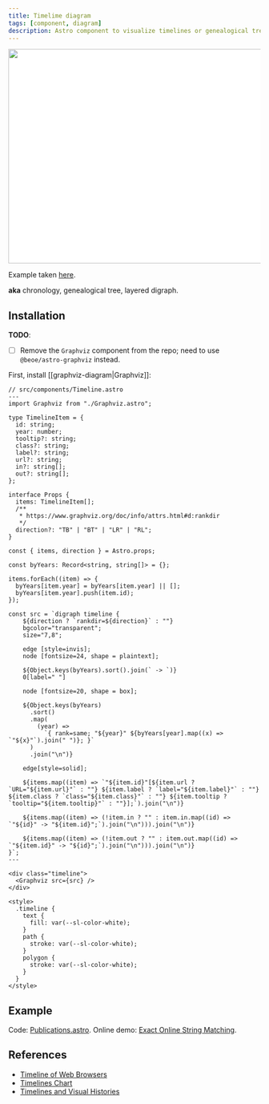 ```yaml
---
title: Timelime diagram
tags: [component, diagram]
description: Astro component to visualize timelines or genealogical trees
---
```


<img width="756" height="428" src="https://exact.stereobooster.com/timeline.svg" style="background:#fff"/>

Example taken [here](https://exact.stereobooster.com/).

**aka** chronology, genealogical tree, layered digraph.

## Installation

**TODO**:

- [ ] Remove the `Graphviz` component from the repo; need to use `@beoe/astro-graphviz` instead.

First, install [[graphviz-diagram|Graphviz]]:

```astro
// src/components/Timeline.astro
---
import Graphviz from "./Graphviz.astro";

type TimelineItem = {
  id: string;
  year: number;
  tooltip?: string;
  class?: string;
  label?: string;
  url?: string;
  in?: string[];
  out?: string[];
};

interface Props {
  items: TimelineItem[];
  /**
   * https://www.graphviz.org/doc/info/attrs.html#d:rankdir
   */
  direction?: "TB" | "BT" | "LR" | "RL";
}

const { items, direction } = Astro.props;

const byYears: Record<string, string[]> = {};

items.forEach((item) => {
  byYears[item.year] = byYears[item.year] || [];
  byYears[item.year].push(item.id);
});

const src = `digraph timeline {
    ${direction ? `rankdir=${direction}` : ""}
    bgcolor="transparent";
    size="7,8";

    edge [style=invis];
    node [fontsize=24, shape = plaintext];

    ${Object.keys(byYears).sort().join(` -> `)}
    0[label=" "]

    node [fontsize=20, shape = box];

    ${Object.keys(byYears)
      .sort()
      .map(
        (year) =>
          `{ rank=same; "${year}" ${byYears[year].map((x) => `"${x}"`).join(" ")}; }`
      )
      .join("\n")}

    edge[style=solid];

    ${items.map((item) => `"${item.id}"[${item.url ? `URL="${item.url}"` : ""} ${item.label ? `label="${item.label}"` : ""} ${item.class ? `class="${item.class}"` : ""} ${item.tooltip ? `tooltip="${item.tooltip}"` : ""}];`).join("\n")}

    ${items.map((item) => (!item.in ? "" : item.in.map((id) => `"${id}" -> "${item.id}";`).join("\n"))).join("\n")}

    ${items.map((item) => (!item.out ? "" : item.out.map((id) => `"${item.id}" -> "${id}";`).join("\n"))).join("\n")}
}`;
---

<div class="timeline">
  <Graphviz src={src} />
</div>

<style>
  .timeline {
    text {
      fill: var(--sl-color-white);
    }
    path {
      stroke: var(--sl-color-white);
    }
    polygon {
      stroke: var(--sl-color-white);
    }
  }
</style>
```

## Example

Code: [Publications.astro](https://github.com/stereobooster/exact-online-string-matching/blob/main/src/components/Publications.astro). Online demo: [Exact Online String Matching](https://exact.stereobooster.com/).

## References

- [Timeline of Web Browsers](https://upload.wikimedia.org/wikipedia/commons/7/74/Timeline_of_web_browsers.svg)
- [Timelines Chart](https://github.com/vasturiano/timelines-chart)
- [Timelines and Visual Histories](http://euclid.psych.yorku.ca/SCS/Gallery/timelines.html)
